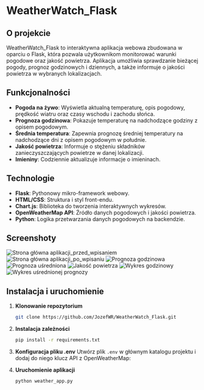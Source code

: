# WeatherWatch_Flask

## O projekcie

WeatherWatch_Flask to interaktywna aplikacja webowa zbudowana w oparciu o Flask, która pozwala użytkownikom monitorować warunki pogodowe oraz jakość powietrza. Aplikacja umożliwia sprawdzanie bieżącej pogody, prognoz godzinowych i dziennych, a także informuje o jakości powietrza w wybranych lokalizacjach.

## Funkcjonalności

- **Pogoda na żywo**: Wyświetla aktualną temperaturę, opis pogodowy, prędkość wiatru oraz czasy wschodu i zachodu słońca.
- **Prognoza godzinowa**: Pokazuje temperaturę na nadchodzące godziny z opisem pogodowym.
- **Średnia temperatura**: Zapewnia prognozę średniej temperatury na nadchodzące dni z opisem pogodowym w południe.
- **Jakość powietrza**: Informuje o stężeniu składników zanieczyszczających powietrze w danej lokalizacji.
- **Imieniny**: Codziennie aktualizuje informacje o imieninach.

## Technologie

- **Flask**: Pythonowy mikro-framework webowy.
- **HTML/CSS**: Struktura i styl front-endu.
- **Chart.js**: Biblioteka do tworzenia interaktywnych wykresów.
- **OpenWeatherMap API**: Źródło danych pogodowych i jakości powietrza.
- **Python**: Logika przetwarzania danych pogodowych na backendzie.

## Screenshoty
![Strona główna aplikacji_przed_wpisaniem](https://github.com/JozefWR/WeatherWatch_Flask/assets/166382259/4b6501bc-6b24-4e4b-9218-9cbe04c0a816)
![Strona główna aplikacji_po_wpisaniu](https://github.com/JozefWR/WeatherWatch_Flask/assets/166382259/2013e985-6e75-4abf-b39b-4000cec3c44a)
![Prognoza godzinowa](https://github.com/JozefWR/WeatherWatch_Flask/assets/166382259/5f2c4d0b-0428-4eb6-8f9a-1014bc4925e8)
![Prognoza uśredniona](https://github.com/JozefWR/WeatherWatch_Flask/assets/166382259/af56a843-4927-4f8e-8399-9dec70e3aa7d)
![Jakość powietrza](https://github.com/JozefWR/WeatherWatch_Flask/assets/166382259/addde6bb-26f6-475d-a026-1a2b7b095706)
![Wykres godzinowy](https://github.com/JozefWR/WeatherWatch_Flask/assets/166382259/e7966041-4dd6-42c6-817c-9288ba1b4ffa)
![Wykres uśrednionej prognozy](https://github.com/JozefWR/WeatherWatch_Flask/assets/166382259/600d74fb-8f7f-4d96-84b9-7c2961a217ab)


## Instalacja i uruchomienie
1. **Klonowanie repozytorium**
   ```bash
   git clone https://github.com/JozefWR/WeatherWatch_Flask.git
2. **Instalacja zależności**
   ```bash
   pip install -r requirements.txt
3. **Konfiguracja pliku .env**
Utwórz plik `.env` w głównym katalogu projektu i dodaj do niego klucz API z OpenWeatherMap:

4. **Uruchomienie aplikacji**
   ```bash
   python weather_app.py
